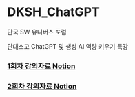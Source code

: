 # DKSH_ChatGPT
단국 SW 유니버스 포럼

단대소고 ChatGPT 및 생성 AI 역량 키우기 특강

### [1회차 강의자료 Notion](https://coherent-ox-b9a.notion.site/1-155417d2cd3849dcbd96fbda17fc164f?pvs=4)

### [2회차 강의자료 Notion](https://coherent-ox-b9a.notion.site/2-dfc2b33cb3d548a79e352a7d97a7b276?pvs=4)
